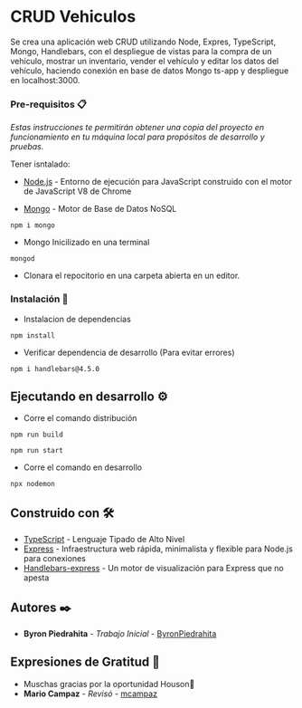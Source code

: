 # CRUD Vehiculos
Se crea una aplicación web CRUD utilizando Node, Expres, TypeScript, Mongo, Handlebars, con el despliegue de vistas para la compra de un vehículo, mostrar un inventario, vender el vehículo y editar los datos del vehículo, haciendo conexión en base de datos Mongo ts-app y despliegue en localhost:3000.

### Pre-requisitos 📋

_Estas instrucciones te permitirán obtener una copia del proyecto en funcionamiento en tu máquina local para propósitos de desarrollo y pruebas._

Tener isntalado:

* [Node.js](https://nodejs.org/es/) - Entorno de ejecución para JavaScript construido con el motor de JavaScript V8 de Chrome

* [Mongo](https://www.google.com/aclk?sa=l&ai=DChcSEwidw-bB1JvrAhXz_-MHHYMZByUYABAAGgJ5bQ&sig=AOD64_08yjzAVCmr2Y9Vr5s150Rk8ShCOA&q&adurl&ved=2ahUKEwicmt_B1JvrAhXog-AKHcjPC28Q0Qx6BAghEAE) - Motor de Base de Datos NoSQL

```
npm i mongo
```
* Mongo Inicilizado en una terminal

```
mongod
```

* Clonara el repocitorio en una carpeta abierta en un editor.


### Instalación 🔧

* Instalacion de dependencias

```
npm install
```

* Verificar dependencia de desarrollo (Para evitar errores)

```
npm i handlebars@4.5.0
```

## Ejecutando en desarrollo ⚙️

* Corre el comando distribución

```
npm run build
```

```
npm run start
```

* Corre el comando en desarrollo

```
npx nodemon
```

## Construido con 🛠️

* [TypeScript](https://www.typescriptlang.org/) - Lenguaje Tipado de Alto Nivel
* [Express](https://expressjs.com/es/) - Infraestructura web rápida, minimalista y flexible para Node.js para conexiones
* [Handlebars-express](https://www.npmjs.com/package/express-handlebars) - Un motor de visualización para Express que no apesta

## Autores ✒️

* **Byron Piedrahita** - *Trabajo Inicial* - [ByronPiedrahita](https://github.com/ByronPiedrahita)

## Expresiones de Gratitud 🎁

* Muschas gracias por la oportunidad Houson📢
* **Mario Campaz** - *Revisó* - [mcampaz](https://github.com/mcampaz)
